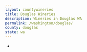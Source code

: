 ```yaml
---
layout: countywineries
title: Douglas Wineries
description: Wineries in Douglas WA
permalink: /washington/douglas/
county: douglas
state: wa
---
```

-
